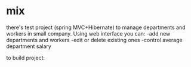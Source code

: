 # mix
there's test project (spring MVC+Hibernate) to manage departments and workers in small company. Using web interface you can:
-add new departments and workers
-edit or delete existing ones
-control average department salary

to build project:
